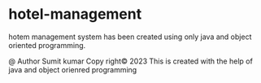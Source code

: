 # hotel-management
hotem management system has been created using only java and object oriented programming.


@ Author Sumit kumar
Copy right© 2023 
This is created with the help of java and object orienred programming


